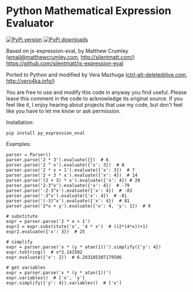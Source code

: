 Python Mathematical Expression Evaluator
========================================

[![PyPi version](https://pypip.in/v/py_expression_eval/badge.png)](https://crate.io/packages/py_expression_eval/)
[![PyPi downloads](https://pypip.in/d/py_expression_eval/badge.png)](https://crate.io/packages/py_expression_eval/)

Based on js-expression-eval, by Matthew Crumley (email@matthewcrumley.com, http://silentmatt.com/)
https://github.com/silentmatt/js-expression-eval

Ported to Python and modified by Vera Mazhuga (ctrl-alt-delete@live.com, http://vero4ka.info/)

You are free to use and modify this code in anyway you find useful. Please leave this comment in the code
to acknowledge its original source. If you feel like it, I enjoy hearing about projects that use my code,
but don't feel like you have to let me know or ask permission.

Installation:

    pip install py_expression_eval

Examples:

    parser = Parser()
    parser.parse('2 * 3').evaluate({})  # 6
    parser.parse('2 ^ x').evaluate({'x': 3})  # 8
    parser.parse('2 * x + 1').evaluate({'x': 3})  # 7
    parser.parse('2 + 3 * x').evaluate({'x': 4})  # 14
    parser.parse('(2 + 3) * x').evaluate({'x': 4}) # 20
    parser.parse('2-3^x').evaluate({'x': 4})  # -79
    parser.parse('-2-3^x').evaluate({'x': 4})  # -83
    parser.parse('-3^x').evaluate({'x': 4})  # -81
    parser.parse('(-3)^x').evaluate({'x': 4})  # 81
    parser.parse('2*x + y').evaluate({'x': 4, 'y': 1})  # 9
    
    # substitute
    expr = parser.parse('2 * x + 1')
    expr2 = expr.substitute('x', '4 * x')  # ((2*(4*x))+1)
    expr2.evaluate({'x': 3})  # 25
    
    # simplify
    expr = parser.parse('x * (y * atan(1))').simplify({'y': 4})
    expr.toString()  # x*3.141592
    expr.evaluate({'x': 2})  # 6.283185307179586
    
    # get variables
    expr = parser.parse('x * (y * atan(1))')
    expr.variables()  # ['x', 'y']
    expr.simplify({'y': 4}).variables()  # ['x']
